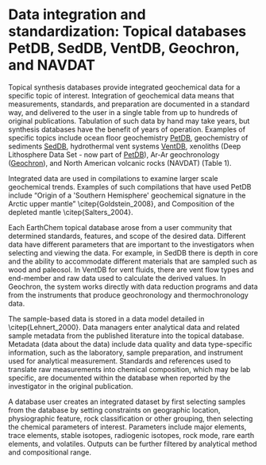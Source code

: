 # Data integration and standardization: Topical databases PetDB, SedDB, VentDB, Geochron, and NAVDAT

Topical synthesis databases provide integrated geochemical data for a specific topic of interest. Integration of geochemical data means that measurements, standards, and preparation are documented in a standard way, and delivered to the user in a single table from up to hundreds of original publications. Tabulation of such data by hand may take years, but synthesis databases have the benefit of years of operation. Examples of specific topics include ocean floor geochemistry [PetDB](http://www.earthchem.org/petdb), geochemistry of sediments [SedDB](http://www.earthchem.org/seddb), hydrothermal vent systems [VentDB](http://www.earthchem.org/ventdb), xenoliths (Deep Lithosphere Data Set - now part of [PetDB](http://www.earthchem.org/petdb)), Ar-Ar geochronology ([Geochron](http://www.geochron.org)), and North American volcanic rocks (NAVDAT) (Table 1).
	
Integrated data are used in compilations to examine larger scale geochemical trends. Examples of such compilations that have used PetDB include “Origin of a 'Southern Hemisphere' geochemical signature in the Arctic upper mantle” \citep{Goldstein_2008}, and Composition of the depleted mantle \citep{Salters_2004}.

Each EarthChem topical database arose from a user community that determined standards, features, and scope of the desired data. Different data have different parameters that are important to the investigators when selecting and viewing the data. For example, in SedDB there is depth in core and the ability to accommodate different materials that are sampled such as wood and paleosol. In VentDB for vent fluids, there are vent flow types and end-member and raw data used to calculate the derived values. In Geochron, the system works directly with data reduction programs and data from the instruments that produce geochronology and thermochronology data.

The sample-based data is stored in a data model detailed in \citep{Lehnert_2000}. Data managers enter analytical data and related sample metadata from the published literature into the topical database. Metadata (data about the data) include data quality and data type-specific information, such as the laboratory, sample preparation, and instrument used for analytical measurement. Standards and references used to translate raw measurements into chemical composition, which may be lab specific, are documented within the database when reported by the investigator in the original publication. 

A database user creates an integrated dataset by first selecting samples from the database by setting constraints on geographic location, physiographic feature, rock classification or other grouping, then selecting the chemical parameters of interest. Parameters include major elements, trace elements, stable isotopes, radiogenic isotopes, rock mode, rare earth elements, and volatiles. Outputs can be further filtered by analytical method and compositional range. 
